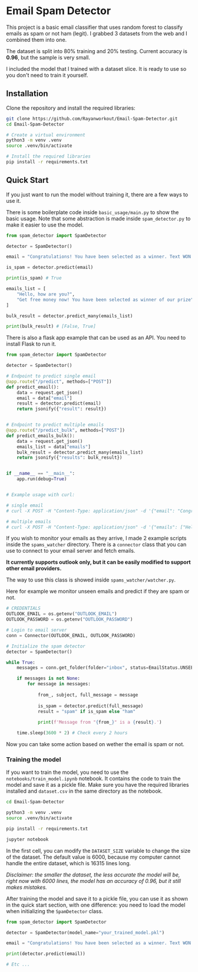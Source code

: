 # Email Spam Detector


This project is a basic email classifier that uses random forest to classify emails as spam or not ham (legit).
I grabbed 3 datasets from the web and I combined them into one.

The dataset is split into 80% training and 20% testing. Current accuracy is **0.96**, but the sample is very small.

I included the model that I trained with a dataset slice. It is ready to use so you don't need to train it yourself.


## Installation


Clone the repository and install the required libraries:

```bash
git clone https://github.com/Rayanworkout/Email-Spam-Detector.git
cd Email-Spam-Detector

# Create a virtual environment
python3 -m venv .venv
source .venv/bin/activate

# Install the required libraries
pip install -r requirements.txt
```


## Quick Start

If you just want to run the model without training it, there are a few ways to use it.

There is some boilerplate code inside `basic_usage/main.py` to show the basic usage. Note that some abstraction is made inside `spam_detector.py` to make it easier to use the model.

```python
from spam_detector import SpamDetector

detector = SpamDetector()

email = "Congratulations! You have been selected as a winner. Text WON to 44255 to claim your prize."

is_spam = detector.predict(email)

print(is_spam) # True

emails_list = [
    "Hello, how are you?",
    "Get free money now! You have been selected as winner of our prize",
]

bulk_result = detector.predict_many(emails_list)

print(bulk_result) # [False, True]
```

There is also a flask app example that can be used as an API. You need to install Flask to run it.

```python
from spam_detector import SpamDetector

detector = SpamDetector()

# Endpoint to predict single email
@app.route("/predict", methods=["POST"])
def predict_email():
    data = request.get_json()
    email = data["email"]
    result = detector.predict(email)
    return jsonify({"result": result})


# Endpoint to predict multiple emails
@app.route("/predict_bulk", methods=["POST"])
def predict_emails_bulk():
    data = request.get_json()
    emails_list = data["emails"]
    bulk_result = detector.predict_many(emails_list)
    return jsonify({"results": bulk_result})


if __name__ == "__main__":
    app.run(debug=True)


# Example usage with curl:

# single email
# curl -X POST -H "Content-Type: application/json" -d '{"email": "Congratulations! You have been selected as a winner. Text WON to 44255 to claim your prize."}' http://localhost:5000/predict

# multiple emails
# curl -X POST -H "Content-Type: application/json" -d '{"emails": ["Hello, how are you?", "Get free money now! You have been selected as winner of our prize"]}' http://localhost:5000/predict_bulk
```


If you wish to monitor your emails as they arrive, I made 2 example scripts inside the `spams_watcher` directory. There is a `connector` class that you can use to connect to your email server and fetch emails.

**It currently supports outlook only, but it can be easily modified to support other email providers.**

The way to use this class is showed inside `spams_watcher/watcher.py`.

Here for example we monitor unseen emails and predict if they are spam or not.

```python
# CREDENTIALS
OUTLOOK_EMAIL = os.getenv("OUTLOOK_EMAIL")
OUTLOOK_PASSWORD = os.getenv("OUTLOOK_PASSWORD")

# Login to email server
conn = Connector(OUTLOOK_EMAIL, OUTLOOK_PASSWORD)

# Initialize the spam detector
detector = SpamDetector()

while True:
    messages = conn.get_folder(folder="inbox", status=EmailStatus.UNSEEN)

    if messages is not None:
        for message in messages:
            
            from_, subject, full_message = message
            
            is_spam = detector.predict(full_message)
            result = "spam" if is_spam else "ham"
            
            print(f'Message from "{from_}" is a {result}.')

    time.sleep(3600 * 2) # Check every 2 hours
```

Now you can take some action based on wether the email is spam or not.


### Training the model


If you want to train the model, you need to use the `notebooks/train_model.ipynb` notebook. It contains the code to train the model and save it as a pickle file.
Make sure you have the required libraries installed and `dataset.csv` in the same directory as the notebook.

```bash
cd Email-Spam-Detector

python3 -m venv .venv
source .venv/bin/activate

pip install -r requirements.txt

jupyter notebook
```

In the first cell, you can modify the `DATASET_SIZE` variable to change the size of the dataset. The default value is 6000, because my computer cannot handle the entire dataset, which is 16315 lines long.

_Disclaimer: the smaller the dataset, the less accurate the model will be, right now with 6000 lines, the model has an accuracy of 0.96, but it still makes mistakes._


After training the model and save it to a pickle file, you can use it as shown in the quick start section, with one difference: you need to load the model when initializing the `SpamDetector` class.

```python
from spam_detector import SpamDetector

detector = SpamDetector(model_name="your_trained_model.pkl")

email = "Congratulations! You have been selected as a winner. Text WON to 44255 to claim your prize."

print(detector.predict(email))

# Etc ...
```